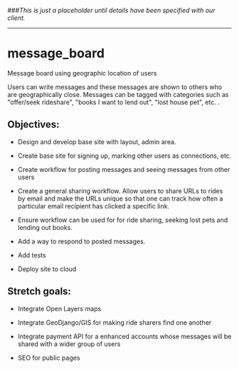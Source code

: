 ###_This is just a placeholder until details have been specified with our client._
***

# message_board

Message board using geographic location of users

Users can write messages  and these messages are shown to others who are geographically close. Messages can be tagged with categories such as "offer/seek rideshare", "books I want to lend out", "lost house pet", etc. .

## Objectives:

- Design and develop base site with layout, admin area.

- Create base site for signing up, marking other users as connections, etc.

- Create workflow for posting messages and seeing messages from other users

- Create a general sharing workflow. Allow users to share URLs to rides by email and make the URLs unique so that one can track how often a particular email recipient has clicked a specific link.

- Ensure workflow can be used for for ride sharing, seeking lost pets and lending out books.

- Add a way to respond to posted messages.

- Add tests

- Deploy site to cloud


## Stretch goals:

- Integrate Open Layers maps

- Integrate GeoDjango/GIS for making ride sharers find one another

- Integrate payment API for a enhanced accounts whose messages will be shared with a wider group of users

- SEO for public pages

